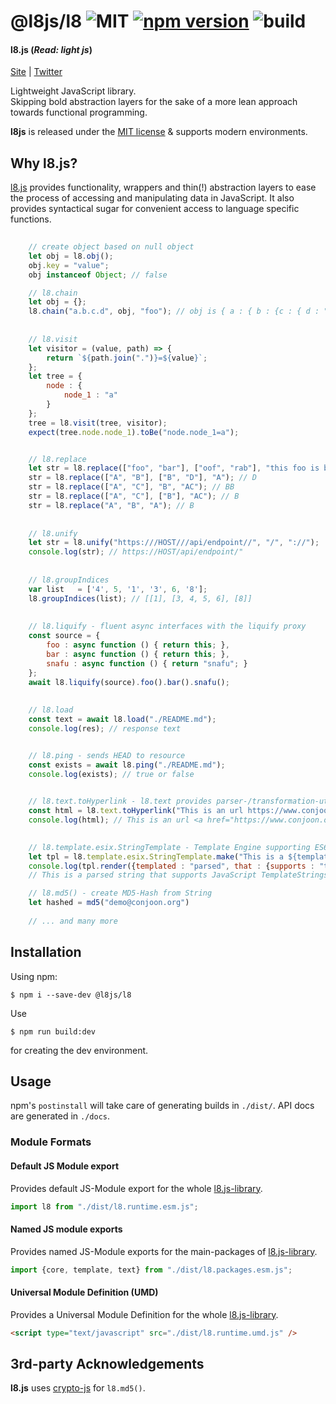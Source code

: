 # @l8js/l8 ![MIT](https://img.shields.io/npm/l/@l8js/l8) [![npm version](https://badge.fury.io/js/@l8js%2Fl8.svg)](https://npmjs.org/@l8js/l8)  ![build](https://github.com/l8js/l8/actions/workflows/run.tests.yml/badge.svg) 

#### l8.js (_Read: light js_)

[Site](https://github.com/l8js/l8) |
[Twitter](https://twitter.com/ThorstenSuckow)

Lightweight JavaScript library. 
<br> Skipping bold abstraction layers for the sake of a more lean approach towards functional programming.

**l8js** is released under the [MIT license](https://github.com/l8js/l8/blob/main/LICENSE.txt) & supports modern environments.

## Why l8.js?
[l8.js](https://github.com/l8js/l8) provides functionality, wrappers and thin(!) abstraction layers to ease the process of accessing and
manipulating data in JavaScript. It also provides syntactical sugar for convenient access to language specific functions.


```javascript
    
    // create object based on null object
    let obj = l8.obj();
    obj.key = "value";
    obj instanceof Object; // false

    // l8.chain
    let obj = {};
    l8.chain("a.b.c.d", obj, "foo"); // obj is { a : { b : {c : { d : "foo"}}}}
    
    
    // l8.visit
    let visitor = (value, path) => {
        return `${path.join(".")}=${value}`;
    };
    let tree = {
        node : {
            node_1 : "a"
        }
    };
    tree = l8.visit(tree, visitor);
    expect(tree.node.node_1).toBe("node.node_1=a");


    // l8.replace
    let str = l8.replace(["foo", "bar"], ["oof", "rab"], "this foo is bar"); // this oof is rab
    str = l8.replace(["A", "B"], ["B", "D"], "A"); // D
    str = l8.replace(["A", "C"], "B", "AC"); // BB
    str = l8.replace(["A", "C"], ["B"], "AC"); // B
    str = l8.replace("A", "B", "A"); // B    
    
    
    // l8.unify
    let str = l8.unify("https:///HOST///api/endpoint//", "/", "://");
    console.log(str); // https://HOST/api/endpoint/"
    
    
    // l8.groupIndices
    var list   = ['4', 5, '1', '3', 6, '8'];
    l8.groupIndices(list); // [[1], [3, 4, 5, 6], [8]]
    
    
    // l8.liquify - fluent async interfaces with the liquify proxy  
    const source = {
        foo : async function () { return this; },
        bar : async function () { return this; },
        snafu : async function () { return "snafu"; }
    };
    await l8.liquify(source).foo().bar().snafu();
    
    
    // l8.load
    const text = await l8.load("./README.md");
    console.log(res); // response text


    // l8.ping - sends HEAD to resource
    const exists = await l8.ping("./README.md");
    console.log(exists); // true or false
    

    // l8.text.toHyperlink - l8.text provides parser-/transformation-utilities 
    const html = l8.text.toHyperlink("This is an url https://www.conjoon.org and it is not clickable");
    console.log(html); // This is an url <a href="https://www.conjoon.org">https://www.conjoon.org</a> and it is not clickable

    
    // l8.template.esix.StringTemplate - Template Engine supporting ES6 String Templates.
    let tpl = l8.template.esix.StringTemplate.make("This is a ${templated} string ${that.supports} JavaScript TemplateStrings");
    console.log(tpl.render({templated : "parsed", that : {supports : "that supports"}}));
    // This is a parsed string that supports JavaScript TemplateStrings

    // l8.md5() - create MD5-Hash from String
    let hashed = md5("demo@conjoon.org")
    
    // ... and many more
```


## Installation

Using npm:
```shell
$ npm i --save-dev @l8js/l8
```

Use
```shell
$ npm run build:dev
```
for creating the dev environment.

## Usage
npm's `postinstall` will take care of generating builds in `./dist/`. API docs are generated in `./docs`.

### Module Formats
#### Default JS Module export
Provides default JS-Module export for the whole [l8.js-library](https://github.com/l8js/l8).

```javascript
import l8 from "./dist/l8.runtime.esm.js";
```


#### Named JS module exports
Provides named JS-Module exports for the main-packages of [l8.js-library](https://github.com/l8js/l8).

```javascript
import {core, template, text} from "./dist/l8.packages.esm.js";
```


#### Universal Module Definition (UMD)
Provides a Universal Module Definition for the whole [l8.js-library](https://github.com/l8js/l8).

```html
<script type="text/javascript" src="./dist/l8.runtime.umd.js" />
```

## 3rd-party Acknowledgements
**l8.js** uses [crypto-js](https://www.npmjs.com/package/crypto-js) for `l8.md5()`. 